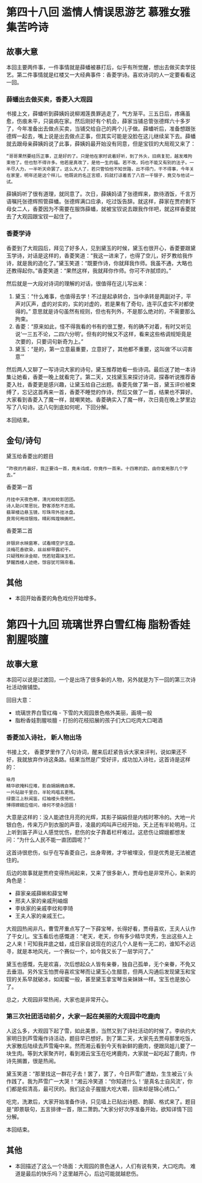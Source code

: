# 第四十八回 滥情人情误思游艺 慕雅女雅集苦吟诗

## 故事大意

本回主要两件事，一件事情就是薛蟠被暴打后，似乎有所觉醒，想出去做买卖学技艺。第二件事情就是红楼又一大经典事件：香菱学诗。喜欢诗词的人一定要看看这一回。

### 薛蟠出去做买卖，香菱入大观园

书接上文，薛蟠听到薛姨妈说柳湘莲畏罪逃走了，气方渐平。三五日后，疼痛虽愈，伤痕未平，只装病在家。然后刚好有个机会，薛家当铺总管张德辉六十多岁了，今年准备出去做点买卖，当铺交给自己的两个儿子做。薛蟠听后，准备想跟张德辉一起去，嘴上说是出去做点正事，但其实可能是没脸在这儿继续呆下去。薛蟠就去跟母亲薛姨妈说了此事，薛姨妈最开始没有同意，但是宝钗的大局观又来了：

```shell
“哥哥果然要经历正事，正是好的了。只是他在家时说着好听，到了外头，旧病复犯，越发难拘束他了。但也愁不得许多。他若是真改了，是他一生的福。若不改，妈也不能又有别的法子。一半尽人力，一半听天命罢了。这么大人了，若只管怕他不知世路，出不得门，干不得事，今年关在家里，明年还是这个样儿。他既说的名正言顺，妈就打谅着丢了八百一千银子，竟交与他试一试。
```

薛姨妈听了很有道理，就同意了。次日，薛姨妈请了张德辉来，款待酒饭，千言万语嘱托张德辉照管薛蟠。张德辉满口应承，吃过饭告辞。就这样，薛家在贾府剩下母女二人，香菱因为不需要在服饰薛蟠，就被宝钗说去跟我作伴吧，就这样香菱就去了大观园跟宝钗一起住了。

### 香菱学诗

香菱到了大观园后，拜见了好多人，见到黛玉的时候，黛玉也很开心，香菱要跟黛玉学诗，对话是这样的，香菱笑道：“我这一进来了，也得了空儿，好歹教给我作诗，就是我的造化了。”黛玉笑道：“既要作诗，你就拜我作师。我虽不通，大略也还教得起你。”香菱笑道：“果然这样，我就拜你作师。你可不许腻烦的。”

然后就是一大段对诗词的理解的对话，很值得在这儿写出来：

1. 黛玉：“什么难事，也值得去学！不过是起承转合，当中承转是两副对子，平声对仄声，虚的对实的，实的对虚的，若是果有了奇句，连平仄虚实不对都使得的。” 意思就是诗句虽然有规则，但也有列外，不是那么绝对的，不需要那么拘束。
2. 香菱：“原来如此，怪不得我看的书有的很工整，有的确不对着，有时又听见说‘一三五不论，二四六分明’。但有的时候又不这样，看来这些格调规矩竟是次要的，只要词句新奇为上。”
3. 黛玉：“是的，第一立意最重要，立意好了，其他都不重要，这叫做‘不以词害意’”

然后两人又聊了一写诗词大家的诗句，黛玉推荐她看一些诗词。最后送了她一本诗集让她看，香菱一晚上就看完了。第二天，又找黛玉来探讨诗词，探春听说推荐香菱入社，香菱更是感兴趣，让黛玉给自己出题。香菱先做了第一首，黛玉评价被束缚了，忘记这首再来一首，香菱不睡觉的作诗，然后又做了一首，结果也不算好。大家看到香菱入了魔一样，就嘲笑她。香菱确实入了魔一样，次日竟在晚上梦里边写了八句诗。这八句到底如何呢，下回分解。

本回结束。

## 金句/诗句

黛玉给香菱出的题目

```shell
“昨夜的月最好，我正要诌一首，竟未诌成，你竟作一首来。十四寒的韵，由你爱用那几个字去。”
```

香菱第一首

```shell
月挂中天夜色寒，清光皎皎影团团。
诗人助兴常思玩，野客添愁不忍观。
翡翠楼边悬玉镜，珍珠帘外挂冰盘。
良宵何用烧银烛，晴彩辉煌映画栏。
```

香菱第二首

```shell
非银非水映窗寒，试看晴空护玉盘。
淡梅花香欲染，丝丝柳带露初干。
只疑残粉涂金砌，恍若轻霜抹玉栏。
梦醒西楼人迹绝，馀容犹可隔帘看。
```

## 其他

* 本回开始香菱的角色戏份开始增多。

# 第四十九回 琉璃世界白雪红梅 脂粉香娃割腥啖膻

## 故事大意

本回可以说是过渡回，一个是出场了很多新的人物，另外就是为下一回的第三次诗社活动做铺垫。

回目大意：

* 琉璃世界白雪红梅 - 下雪的大观园景色格外美丽，画境一般
* 脂粉香娃割腥啖膻 - 打扮的花枝招展的孩子们大口吃肉大口喝酒

### 香菱加入诗社， 新人物出场

书接上文， 香菱梦里作了八句诗词，醒来后赶紧告诉大家来评判，说如果还不好，我就放弃作诗这条路。结果当然是广受好评，成功加入诗社，这首诗是这样的：

```shell
咏月
精华欲掩料应难，影自娟娟魄自寒。
一片砧敲千里白，半轮鸡唱五更残。
绿蓑江上秋闻笛，红袖楼头夜倚栏。
博得嫦娥应借问，缘何不使永团圆！　
```

大意是这样的：没人能遮住月亮的光辉，其影子娟娟但是内核时寒冷的。大地一片银白色，传来万户到衣服的声音，凌晨的鸡叫声已经开始，天上还有半轮明月。江上听到笛子声让人感觉忧伤，悲伤的女子靠着栏杆难过。这悲伤让嫦娥都想发问：“为什么人民不能一直团圆呢？”

这首诗很悲伤，似乎在写香菱自己，出身卑微，才华被埋没，但是优秀是无法被遮住的。

后边的故事就是贾府变得热闹起来，又来了很多新人，贾母也是非常开心，新来的角色是：

* 薛家亲戚薛蝌和薛宝琴
* 邢夫人家的亲戚刑岫烟
* 李纨家的亲戚李纹和李琦
* 王夫人家的亲戚王仁。

大观园热闹非凡，曹雪芹重点写了一下薛宝琴，长得好看，贾母喜欢，王夫人认作了干女儿。宝玉看后也感慨道：“老天，老天，你有多少精华灵秀，生出这些人上之人来！可知我井底之蛙，成日家自说现在的这几个人是有一无二的，谁知不必远寻，就是本地风光，一个赛似一个，如今我又长了一层学问了。”

黛玉也感慨，先是欢喜，次后想起众人皆有亲眷，独自己孤单，无个亲眷，不免又去垂泪。另外宝玉怕贾母喜欢宝琴而让黛玉心生醋意，但两人沟通后发现黛玉和宝钗的关系早就破冰，如闺蜜一般，甚至黛玉拿宝琴当亲妹妹一样。宝玉也是放心了。

总之，大观园非常热闹，大家也是非常开心。

### 第三次社团活动前夕，大家一起在美丽的大观园中吃鹿肉

人这么多，大观园下起了雪，如此美景，当然又到了诗社活动的时候了。李纨约大家明日到芦雪庵作诗活动，题目早已想好。到了第二天，大家先去贾母那里吃饭，大家散后陆续去芦雪庵中来。然而湘云看到今天有新鲜的鹿肉，便跟凤姐儿要了一块生肉。等到大家聚齐时，看到湘云宝玉在吃烤鹿肉，大家就一起吃起了鹿肉，作诗先搁置，很是热闹。

黛玉笑道：“那里找这一群花子去！罢了，罢了，今日芦雪广遭劫，生生被云丫头作践了。我为芦雪广一大哭！”湘云冷笑道：“你知道什么！‘是真名士自风流’，你们都是假清高，最可厌的。我们这会子腥膻大吃大嚼，回来却是锦心绣口。”

吃完，洗漱后，大家开始准备作诗，只见墙上已贴出诗题、韵脚、格式来了。题目是“即景联句，五言排律一首，限二萧韵。”大家分好次序准备开始，欲知详情下回分解。

本回结束。

## 其他

* 本回描述了这么一个场面：大观园的景色迷人，人们有说有笑，大口吃肉。 难道是最后的快乐吗？这里越开心，后边可能就越悲伤。
